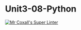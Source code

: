 # Unit3-08-Python
[![Mr Coxall's Super Linter](https://github.com/ICS3U-Programming-Mikhail-I/Unit3-08-Python>/workflows/Mr%20Coxall's%20Super%20Linter/badge.svg)](https://github.com/ICS3U-Programming-Mikhail-I/Unit3-08-Python/actions/)
